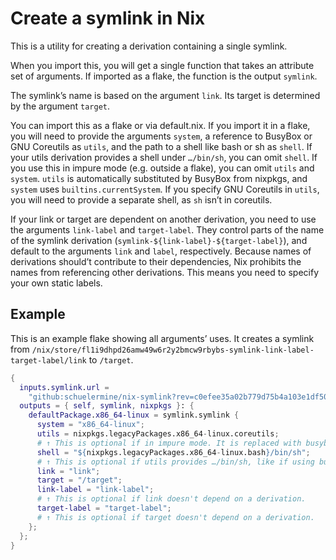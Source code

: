 # Create a symlink in Nix

This is a utility for creating a derivation containing a single symlink.

When you import this, you will get a single function that takes an attribute set of arguments.
If imported as a flake, the function is the output `symlink`.

The symlink’s name is based on the argument `link`. Its target is determined by the argument `target`.

You can import this as a flake or via default.nix.
If you import it in a flake, you will need to provide the arguments `system`, a reference to BusyBox or GNU Coreutils as `utils`, and the path to a shell like bash or sh as `shell`.
If your utils derivation provides a shell under `…/bin/sh`, you can omit `shell`.
If you use this in impure mode (e.g. outside a flake), you can omit `utils` and `system`. `utils` is automatically substituted by BusyBox from nixpkgs, and `system` uses `builtins.currentSystem`.
If you specify GNU Coreutils in `utils`, you will need to provide a separate shell, as `sh` isn’t in coreutils.

If your link or target are dependent on another derivation, you need to use the arguments `link-label` and `target-label`. They control parts of the name of the symlink derivation (`symlink-${link-label}-${target-label}`), and default to the arguments `link` and `label`, respectively.
Because names of derivations should’t contribute to their dependencies, Nix prohibits the names from referencing other derivations. This means you need to specify your own static labels.

## Example

This is an example flake showing all arguments’ uses.
It creates a symlink from `/nix/store/fl1i9dhpd26amw49w6r2y2bmcw9rbybs-symlink-link-label-target-label/link` to `/target`.

```nix
{
  inputs.symlink.url =
    "github:schuelermine/nix-symlink?rev=c0efee35a02b779d75b4a103e1df5067249cb5a9";
  outputs = { self, symlink, nixpkgs }: {
    defaultPackage.x86_64-linux = symlink.symlink {
      system = "x86_64-linux";
      utils = nixpkgs.legacyPackages.x86_64-linux.coreutils;
      # ↑ This is optional if in impure mode. It is replaced with busybox from nixpkgs.
      shell = "${nixpkgs.legacyPackages.x86_64-linux.bash}/bin/sh";
      # ↑ This is optional if utils provides …/bin/sh, like if using busybox.
      link = "link";
      target = "/target";
      link-label = "link-label";
      # ↑ This is optional if link doesn't depend on a derivation.
      target-label = "target-label";
      # ↑ This is optional if target doesn't depend on a derivation.
    };
  };
}
```
